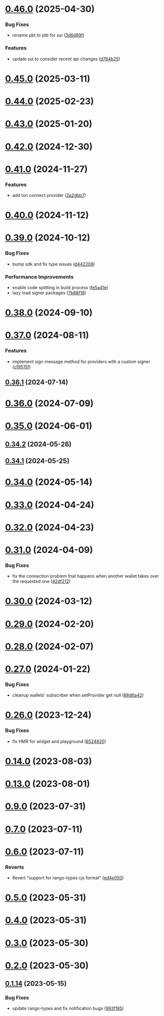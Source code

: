 # [0.46.0](https://github.com/rango-exchange/rango-client/compare/provider-coin98@0.45.0...provider-coin98@0.46.0) (2025-04-30)


### Bug Fixes

* rename pbt to ptb for sui ([3d6d89f](https://github.com/rango-exchange/rango-client/commit/3d6d89f2265766607a15d61e0df92643fb33072b))


### Features

* update sui to consider recent api changes ([d764b25](https://github.com/rango-exchange/rango-client/commit/d764b2501df9bb295f63cdbc0b05acd4a3abb4b9))



# [0.45.0](https://github.com/rango-exchange/rango-client/compare/provider-coin98@0.44.0...provider-coin98@0.45.0) (2025-03-11)



# [0.44.0](https://github.com/rango-exchange/rango-client/compare/provider-coin98@0.43.0...provider-coin98@0.44.0) (2025-02-23)



# [0.43.0](https://github.com/rango-exchange/rango-client/compare/provider-coin98@0.42.0...provider-coin98@0.43.0) (2025-01-20)



# [0.42.0](https://github.com/rango-exchange/rango-client/compare/provider-coin98@0.41.0...provider-coin98@0.42.0) (2024-12-30)



# [0.41.0](https://github.com/rango-exchange/rango-client/compare/provider-coin98@0.40.0...provider-coin98@0.41.0) (2024-11-27)


### Features

* add ton connect provider ([2a2dbb7](https://github.com/rango-exchange/rango-client/commit/2a2dbb79022263f19446ced49d298e04d63f927f))



# [0.40.0](https://github.com/rango-exchange/rango-client/compare/provider-coin98@0.39.0...provider-coin98@0.40.0) (2024-11-12)



# [0.39.0](https://github.com/rango-exchange/rango-client/compare/provider-coin98@0.38.0...provider-coin98@0.39.0) (2024-10-12)


### Bug Fixes

* bump sdk and fix type issues ([d442208](https://github.com/rango-exchange/rango-client/commit/d4422083bf5dd27d5f509ce1db7f9560d05428c8))


### Performance Improvements

* enable code splitting in build process ([fe5a41e](https://github.com/rango-exchange/rango-client/commit/fe5a41e0e297298de11cd74ca5825544742aa03a))
* lazy load signer packages ([7b88f18](https://github.com/rango-exchange/rango-client/commit/7b88f1834f7b29b4b81ab6c81a07bb88e8ccf55c))



# [0.38.0](https://github.com/rango-exchange/rango-client/compare/provider-coin98@0.37.0...provider-coin98@0.38.0) (2024-09-10)



# [0.37.0](https://github.com/rango-exchange/rango-client/compare/provider-coin98@0.36.1...provider-coin98@0.37.0) (2024-08-11)


### Features

* implement sign message method for providers with a custom signer ([cf9515f](https://github.com/rango-exchange/rango-client/commit/cf9515feb5d3754aac9c228fe83315daf1350c85))



## [0.36.1](https://github.com/rango-exchange/rango-client/compare/provider-coin98@0.36.0...provider-coin98@0.36.1) (2024-07-14)



# [0.36.0](https://github.com/rango-exchange/rango-client/compare/provider-coin98@0.34.2...provider-coin98@0.36.0) (2024-07-09)



# [0.35.0](https://github.com/rango-exchange/rango-client/compare/provider-coin98@0.34.2...provider-coin98@0.35.0) (2024-06-01)



## [0.34.2](https://github.com/rango-exchange/rango-client/compare/provider-coin98@0.34.1...provider-coin98@0.34.2) (2024-05-26)



## [0.34.1](https://github.com/rango-exchange/rango-client/compare/provider-coin98@0.34.0...provider-coin98@0.34.1) (2024-05-25)



# [0.34.0](https://github.com/rango-exchange/rango-client/compare/provider-coin98@0.33.0...provider-coin98@0.34.0) (2024-05-14)



# [0.33.0](https://github.com/rango-exchange/rango-client/compare/provider-coin98@0.32.0...provider-coin98@0.33.0) (2024-04-24)



# [0.32.0](https://github.com/rango-exchange/rango-client/compare/provider-coin98@0.31.0...provider-coin98@0.32.0) (2024-04-23)



# [0.31.0](https://github.com/rango-exchange/rango-client/compare/provider-coin98@0.30.0...provider-coin98@0.31.0) (2024-04-09)


### Bug Fixes

* fix the connection problem that happens when another wallet takes over the requested one ([42df212](https://github.com/rango-exchange/rango-client/commit/42df2120aadd84c95045b0bf76844c19305fb59a))



# [0.30.0](https://github.com/rango-exchange/rango-client/compare/provider-coin98@0.29.0...provider-coin98@0.30.0) (2024-03-12)



# [0.29.0](https://github.com/rango-exchange/rango-client/compare/provider-coin98@0.28.0...provider-coin98@0.29.0) (2024-02-20)



# [0.28.0](https://github.com/rango-exchange/rango-client/compare/provider-coin98@0.27.0...provider-coin98@0.28.0) (2024-02-07)



# [0.27.0](https://github.com/rango-exchange/rango-client/compare/provider-coin98@0.26.0...provider-coin98@0.27.0) (2024-01-22)


### Bug Fixes

* cleanup wallets' subscriber when setProvider get null ([88d6a42](https://github.com/rango-exchange/rango-client/commit/88d6a423c49b34b3d9ff567e22df36c3b009bb76))



# [0.26.0](https://github.com/rango-exchange/rango-client/compare/provider-coin98@0.24.0...provider-coin98@0.26.0) (2023-12-24)


### Bug Fixes

* fix HMR for widget and playground ([8524820](https://github.com/rango-exchange/rango-client/commit/8524820f10cf0b8921f3db0c4f620ff98daa4103))



# [0.14.0](https://github.com/rango-exchange/rango-client/compare/provider-coin98@0.13.0...provider-coin98@0.14.0) (2023-08-03)



# [0.13.0](https://github.com/rango-exchange/rango-client/compare/provider-coin98@0.12.0...provider-coin98@0.13.0) (2023-08-01)



# [0.9.0](https://github.com/rango-exchange/rango-client/compare/provider-coin98@0.8.0...provider-coin98@0.9.0) (2023-07-31)



# [0.7.0](https://github.com/rango-exchange/rango-client/compare/provider-coin98@0.6.0...provider-coin98@0.7.0) (2023-07-11)



# [0.6.0](https://github.com/rango-exchange/rango-client/compare/provider-coin98@0.5.0...provider-coin98@0.6.0) (2023-07-11)


### Reverts

* Revert "support for rango-types cjs format" ([ed4e050](https://github.com/rango-exchange/rango-client/commit/ed4e050bfc0dcde7aeffa6b0d73b02080a5721eb))



# [0.5.0](https://github.com/rango-exchange/rango-client/compare/provider-coin98@0.4.0...provider-coin98@0.5.0) (2023-05-31)



# [0.4.0](https://github.com/rango-exchange/rango-client/compare/provider-coin98@0.3.0...provider-coin98@0.4.0) (2023-05-31)



# [0.3.0](https://github.com/rango-exchange/rango-client/compare/provider-coin98@0.2.0...provider-coin98@0.3.0) (2023-05-30)



# [0.2.0](https://github.com/rango-exchange/rango-client/compare/provider-coin98@0.1.15...provider-coin98@0.2.0) (2023-05-30)



## [0.1.14](https://github.com/rango-exchange/rango-client/compare/provider-coin98@0.1.13...provider-coin98@0.1.14) (2023-05-15)


### Bug Fixes

* update rango-types and fix notification bugs ([993f185](https://github.com/rango-exchange/rango-client/commit/993f185e0b8c5e5e15a2c65ba2d85d1f9c8daa90))




